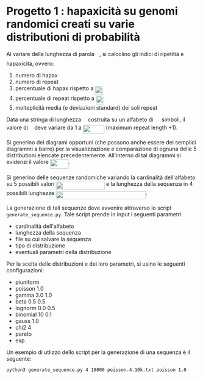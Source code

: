 # Progetto 1 :  hapaxicità su genomi randomici creati su varie distributioni di probabilità

Al variare della lunghezza di parola <img src="/projects/1/tex/63bb9849783d01d91403bc9a5fea12a2.svg?invert_in_darkmode&sanitize=true" align=middle width=9.075367949999992pt height=22.831056599999986pt/>, si calcolino gli indici di ripetitià e hapaxicità, ovvero:
1) numero di hapax
2) numero di repeat
3) percentuale di hapax rispetto a <img src="/projects/1/tex/8daec2445e7b537498820d34172b49d0.svg?invert_in_darkmode&sanitize=true" align=middle width=20.87562509999999pt height=22.465723500000017pt/>
4) percentuale di repeat rispetto a <img src="/projects/1/tex/8daec2445e7b537498820d34172b49d0.svg?invert_in_darkmode&sanitize=true" align=middle width=20.87562509999999pt height=22.465723500000017pt/>
5) molteplicità media (e deviazioni standard) dei soli repeat

Data una stringa di lunghezza <img src="/projects/1/tex/55a049b8f161ae7cfeb0197d75aff967.svg?invert_in_darkmode&sanitize=true" align=middle width=9.86687624999999pt height=14.15524440000002pt/> costruita su un alfabeto di <img src="/projects/1/tex/0e51a2dede42189d77627c4d742822c3.svg?invert_in_darkmode&sanitize=true" align=middle width=14.433101099999991pt height=14.15524440000002pt/> simboli, 
il valore di <img src="/projects/1/tex/63bb9849783d01d91403bc9a5fea12a2.svg?invert_in_darkmode&sanitize=true" align=middle width=9.075367949999992pt height=22.831056599999986pt/> deve variare da 1 a <img src="/projects/1/tex/788280252c764b9192dec7b580cf8394.svg?invert_in_darkmode&sanitize=true" align=middle width=55.844801099999984pt height=22.831056599999986pt/> (maximum repeat length +1).

Si generino dei diagrami opportuni (che possono anche essere dei semplici diagrammi a barre) per la visualizzazione e comparazione di ognuna delle 5 distributioni elencate precedentemente. 
All'interno di tal diagrammi si evidenzi il valore <img src="/projects/1/tex/fafab2539b310b030881d83f501e0681.svg?invert_in_darkmode&sanitize=true" align=middle width=48.208002149999984pt height=24.65753399999998pt/>.


Si generino delle sequenze randomiche 
variando la cardinalità dell'alfabeto su 5 possibili valori <img src="/projects/1/tex/f5937f269fbad6a86bfcd5e162932b1a.svg?invert_in_darkmode&sanitize=true" align=middle width=127.85404499999997pt height=21.18721440000001pt/>
e la lunghezza della sequenza in 4 possibili lunghezze <img src="/projects/1/tex/03623501b708f51685aab17cf7658bc2.svg?invert_in_darkmode&sanitize=true" align=middle width=235.61709434999995pt height=21.18721440000001pt/>.

La generazione di tali sequenze deve avvenire attraverso lo script `generate_sequence.py`.
Tale script prende in input i seguenti parametri:
- cardinalità dell'alfabeto
- lunghezza della sequenza
- file su cui salvare la sequenza
- tipo di distribuzione
- eventuali parametri della distribuzione

Per la scelta delle distribuzioni e dei loro parametri, si usino le seguenti configurazioni:
- piuniform
- poisson 1.0
- gamma 3.0 1.0
- beta 0.5 0.5
- lognorm 0.0 0.5
- binomial 10 0.1
- gauss 1.0
- chi2 4
- pareto
- exp

Un esempio di utlizzo dello script per la generazione di una sequenza è il seguente:
```
python3 generate_sequence.py 4 10000 poisson.4.10k.txt poisson 1.0
```
